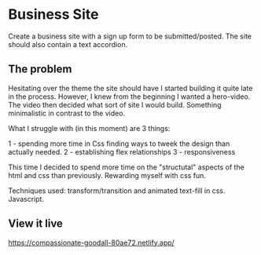 # Business Site

Create a business site with a sign up form to be submitted/posted. The site should also contain a text accordion.

## The problem

Hesitating over the theme the site should have I started building it quite late in the process. However, I knew from the beginning I wanted a hero-video. The video then decided what sort of site I would build.
Something minimalistic in contrast to the video.

What I struggle with (in this moment) are 3 things:

1 - spending more time in Css finding ways to tweek the design than actually needed.
2 - establishing flex relationships
3 - responsiveness

This time I decided to spend more time on the "structutal" aspects of the html and css than previously. Rewarding myself with css fun.

Techniques used: transform/transition and animated text-fill in css. Javascript.

## View it live

https://compassionate-goodall-80ae72.netlify.app/

